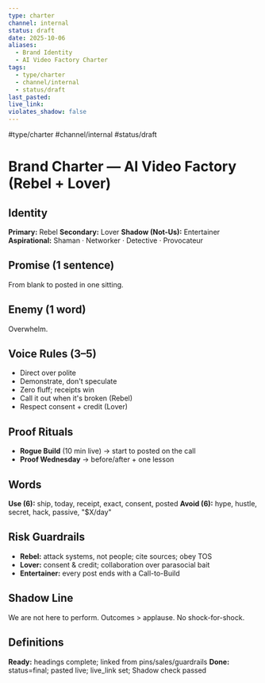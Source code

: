```yaml
---
type: charter
channel: internal
status: draft
date: 2025-10-06
aliases:
  - Brand Identity
  - AI Video Factory Charter
tags:
  - type/charter
  - channel/internal
  - status/draft
last_pasted:
live_link:
violates_shadow: false
---
```


#type/charter #channel/internal #status/draft

# Brand Charter — AI Video Factory (Rebel + Lover)

## Identity

**Primary:** Rebel
**Secondary:** Lover
**Shadow (Not-Us):** Entertainer
**Aspirational:** Shaman · Networker · Detective · Provocateur

## Promise (1 sentence)

From blank to posted in one sitting.

## Enemy (1 word)

Overwhelm.

## Voice Rules (3–5)

- Direct over polite
- Demonstrate, don't speculate
- Zero fluff; receipts win
- Call it out when it's broken (Rebel)
- Respect consent + credit (Lover)

## Proof Rituals

- **Rogue Build** (10 min live) → start to posted on the call
- **Proof Wednesday** → before/after + one lesson

## Words

**Use (6):** ship, today, receipt, exact, consent, posted
**Avoid (6):** hype, hustle, secret, hack, passive, "$X/day"

## Risk Guardrails

- **Rebel:** attack systems, not people; cite sources; obey TOS
- **Lover:** consent & credit; collaboration over parasocial bait
- **Entertainer:** every post ends with a Call-to-Build

## Shadow Line

We are not here to perform. Outcomes > applause. No shock-for-shock.

## Definitions

**Ready:** headings complete; linked from pins/sales/guardrails
**Done:** status=final; pasted live; live_link set; Shadow check passed
